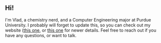 ## Hi!
I'm Vlad, a chemistry nerd, and a Computer Engineering major at Purdue University. I probably will forget to update this, so you can check out my website ([this one](https://vladbondar.com), or [this one](https://vladb.xyz) for newer details. Feel free to reach out if you have any questions, or want to talk.
